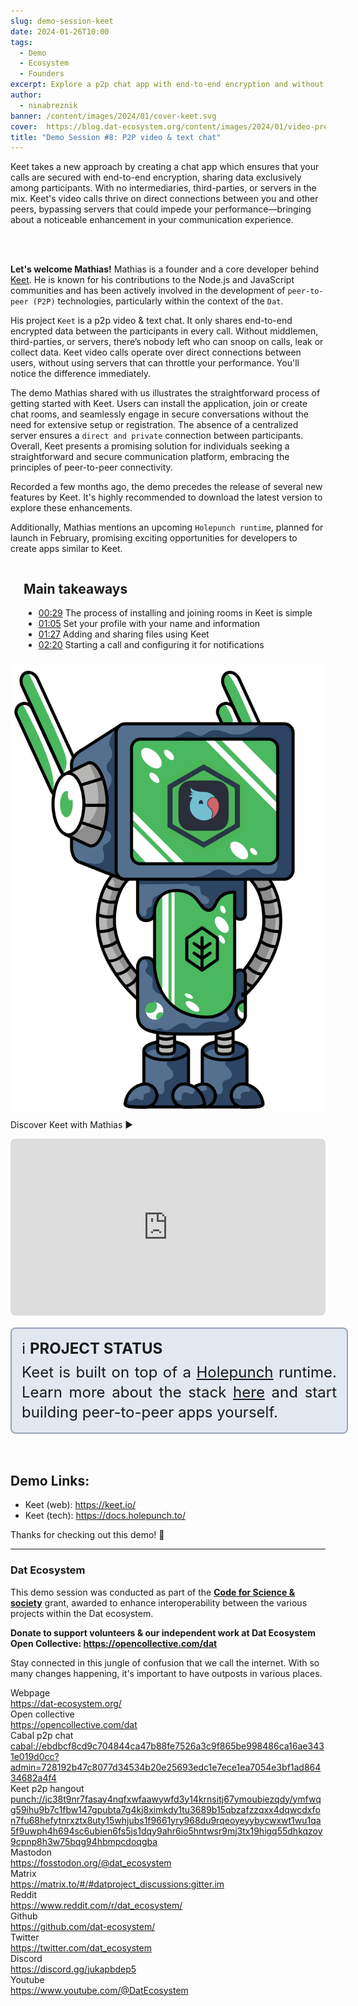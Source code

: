 ```yaml
---
slug: demo-session-keet
date: 2024-01-26T10:00
tags:
  - Demo
  - Ecosystem
  - Founders
excerpt: Explore a p2p chat app with end-to-end encryption and without third-parties or servers.
author:
  - ninabreznik
banner: /content/images/2024/01/cover-keet.svg
cover:  https://blog.dat-ecosystem.org/content/images/2024/01/video-preview-keet.png
title: "Demo Session #8: P2P video & text chat"
---
```


<div>

Keet takes a new approach by creating a chat app which ensures that your calls are secured with end-to-end encryption, sharing data exclusively among participants. With no intermediaries, third-parties, or servers in the mix. Keet's video calls thrive on direct connections between you and other peers, bypassing servers that could impede your performance—bringing about a noticeable enhancement in your communication experience.

<br/><br/>

**Let's welcome Mathias!** Mathias is a founder and a core developer behind <a href="https://keet.io/">Keet</a>. He is known for his contributions to the Node.js and JavaScript communities and has been actively involved in the development of `peer-to-peer (P2P)` technologies, particularly within the context of the `Dat`.

His project `Keet` is a p2p  video & text chat. It  only shares end-to-end encrypted data between the participants in every call. Without middlemen, third-parties, or servers, there’s nobody left who can snoop on calls, leak or collect data.
Keet video calls operate over direct connections between users, without using servers that can throttle your performance. You'll notice the difference immediately.

The demo Mathias shared with us illustrates the straightforward process of getting started with Keet. Users can install the application, join or create chat rooms, and seamlessly engage in secure conversations without the need for extensive setup or registration. The absence of a centralized server ensures a `direct and private` connection between participants. Overall, Keet presents a promising solution for individuals seeking a straightforward and secure communication platform, embracing the principles of peer-to-peer connectivity.

Recorded a few months ago, the demo precedes the release of several new features by Keet. It's highly recommended to download the latest version to explore these enhancements.

Additionally, Mathias mentions an upcoming `Holepunch runtime`, planned for launch in February, promising exciting opportunities for developers to create apps similar to Keet.

<div class="container">
  <div class="image">
    <img src="/content/images/2024/01/demo-keet.svg" alt="Keet logo with dat ecosystem robot" style="width: 100%;" />
  </div>
  <div>
  <h2>Main takeaways</h2>

  - [00:29](https://youtu.be/qiY_zunlJYg?t=29) The process of installing and joining rooms in Keet is simple
  - [01:05](https://youtu.be/qiY_zunlJYg?t=65) Set your profile with your name and information
  - [01:27](https://youtu.be/qiY_zunlJYg?t=87) Adding and sharing files using Keet
  - [02:20](https://youtu.be/qiY_zunlJYg?t=140) Starting a call and configuring it for notifications


  </div>
</div>

Discover Keet with Mathias ▶️
<iframe style="width: 100%; aspect-ratio: 16/9; border-radius: 0.5rem;" src="https://www.youtube.com/embed/qiY_zunlJYg?si=ZnKjZKVlDnwLBNtD" title="Keet demo session" frameborder="0" allow="accelerometer; autoplay; clipboard-write; encrypted-media; gyroscope; picture-in-picture; web-share" allowfullscreen></iframe>

<div class="note">
ℹ️ <b>Project Status</b> <br/>
Keet is built on top of a <a href="https://holepunch.to/">Holepunch</a> runtime. Learn more about the stack <a href="https://holepunch.to/">here</a> and start building peer-to-peer apps yourself.
</div>
<br/>


## Demo Links:
- Keet (web): https://keet.io/
- Keet (tech): https://docs.holepunch.to/

Thanks for checking out this demo! 👋
</div>


<style>
  /* mobile first */
.container {
  display: flex;
  flex-direction: column;
}

.note {
  width: 100%;
  background-color: rgb(226 232 240);
  padding: 16px;
  font-size: 1.5rem;
  line-height: 2rem;
  border: 2px solid rgb(148 163 184);
  border-radius: 0.5rem;
  margin: 16px 0;
  text-align: justify;
}

.note b {
  display: inline-block;
  margin-bottom: 6px;
  text-transform: uppercase;
}

.post-full-image {
  background-size: 75%;
  background-repeat: no-repeat;
}

.image-right {
  float:right;
}
.image-left {
  float:left;
}
/* .image {
  flex-grow: 1;
  margin-left: 30px;
  max-width: 30%;
} */
.image img {
  display:block;
  width:100%;
}

.container {
  flex-direction: column-reverse;
  justify-content: space-between;
  gap: 10px;
  align-items: center;
}

.image {
  flex-basis: 30%;
}

@media only screen and (min-width: 1024px) {
  .post-full-image {
    background-size: 50%;
  }

  .container {
    flex-direction: row;
    gap: 30px;
  }

  .image {
    flex-basis: 25%;
  }

  .note {
    padding: 16px 32px;
  }
}
</style>
</div>

------
<div class="about-ecosystem">

### Dat Ecosystem

This demo session was conducted as part of the **[Code for Science & society](https://www.codeforsociety.org/)** grant, awarded to enhance interoperability between the various projects within the Dat ecosystem.

**Donate to support volunteers & our independent work at Dat Ecosystem
Open Collective: https://opencollective.com/dat**

Stay connected in this jungle of confusion that we call the internet. With so many changes happening, it's important to have outposts in various places.

<div class="grid">
  <div class="name">Webpage</div>
  <div class="link"><a target="_blank" href="https://dat-ecosystem.org/">https://dat-ecosystem.org/</a></div>
  <div class="name">Open collective</div>
  <div class="link"><a target="_blank" href="https://opencollective.com/dat">https://opencollective.com/dat</a></div>
  <div class="name">Cabal p2p chat</div>
  <div class="link"><a target="_blank" href="#">cabal://ebdbcf8cd9c704844ca47b88fe7526a3c9f865be998486ca16ae3431e019d0cc?admin=728192b47c8077d34534b20e25693edc1e7ece1ea7054e3bf1ad86434682a4f4</a></div>
  <div class="name">Keet p2p hangout</div>
  <div class="link"><a target="_blank" href="#">punch://jc38t9nr7fasay4nqfxwfaawywfd3y14krnsitj67ymoubiezqdy/ymfwqg59ihu9b7c1fbw147gpubta7g4kj8ximkdy1tu3689b15qbzafzzqxx4dqwcdxfon7fu68hefytnrxztx8uty15whjubs1f9661yry968du9rqeoyeyybycwxwt1wu1qa5f9uwph4h694sc6ubien6fs5js1dqy9ahr6io5hntwsr9mj3tx19higq55dhkqzoy9cpnp8h3w75bqg94hbmpcdoqgba</a></div>
  <div class="name">Mastodon</div>
  <div class="link"><a target="_blank" href="https://fosstodon.org/@dat_ecosystem">https://fosstodon.org/@dat_ecosystem</a></div>
  <div class="name">Matrix</div>
  <div class="link"><a target="_blank" href="https://matrix.to/#/#datproject_discussions:gitter.im">https://matrix.to/#/#datproject_discussions:gitter.im</a></div>
  <div class="name">Reddit</div>
  <div class="link"><a target="_blank" href="https://www.reddit.com/r/dat_ecosystem/">https://www.reddit.com/r/dat_ecosystem/</a></div>
  <div class="name">Github</div>
  <div class="link"><a target="_blank" href="https://github.com/dat-ecosystem/">https://github.com/dat-ecosystem/</a></div>
  <div class="name">Twitter</div>
  <div class="link"><a target="_blank" href="https://twitter.com/dat_ecosystem">https://twitter.com/dat_ecosystem</a></div>
  <div class="name">Discord</div>
  <div class="link"><a target="_blank" href="https://discord.gg/jukapbdep5">https://discord.gg/jukapbdep5</a></div>
  <div class="name">Youtube</div>
  <div class="link"><a target="_blank" href="https://www.youtube.com/@DatEcosystem">https://www.youtube.com/@DatEcosystem</a></div>
</div>
</div>
